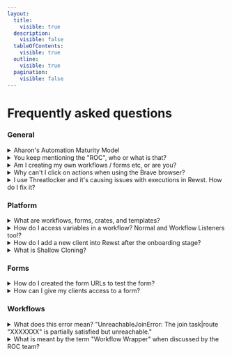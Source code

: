 ```yaml
---
layout:
  title:
    visible: true
  description:
    visible: false
  tableOfContents:
    visible: true
  outline:
    visible: true
  pagination:
    visible: false
---
```


# Frequently asked questions

### General

<details>

<summary>Aharon's Automation Maturity Model</summary>

<img src="../.gitbook/assets/2023-08-07_16-06-46 (4).png" alt="" data-size="original">

The Automation Maturity Model, devised by our beloved Aharon, illustrates four stages of automation adoption within an organization. These stages include:

* **No Automation:** Initial stage with manual processes, requiring human intervention for tasks.
* **Task Automation:** Automation of repetitive tasks to enhance efficiency and accuracy.
* **Human-assisted Process Automation:** Integration of human decision-making within automated processes for more complex workflows.
* **Autonomous Process Automation:** Advanced stage where processes are automated end-to-end with minimal to no human intervention, achieving significant operational efficiency and cost-effectiveness.

This model serves as a roadmap for organizations to assess and elevate their automation capabilities, aligning with the broader operational goals to drive growth and innovation.

For more information, check out our [dymistifying-process-automation.md](../cluck-university/getting-started/automation-inspiration/dymistifying-process-automation.md "mention") page in the Getting Started section.

</details>

<details>

<summary>You keep mentioning the "ROC", who or what is that?</summary>

Our Robotic Operations Center, or ROC team, is here to support you in your journey to create, monitor, and manage your workflows. As a member of the Kewp, you'll have access to our dedicated team of specialists through [Discord](https://discord.gg/rewst), [Support Tickets](../support/roc-support/) and our ROC Open Mic Friday calls.

</details>

<details>

<summary>Am I creating my own workflows / forms etc, or are you?</summary>

Once we have you set up with your first workflow, you can take advantage of our ever-expanding [Crate library to install pre-build workflow bundles](../prebuilt-automations/crates/). You will also be able to take advantage of our Cluck Univeristy courses in live and self-serve formats to learn about building your own solutions. You can get started here! Don't forget, the ROC team will be here to support you on your automation journey!

</details>

<details>

<summary>Why can't I click on actions when using the Brave browser?</summary>

There is an issue with the Brave browser where it will block the click event on actions. This is due to the way that Brave handles the click event. To fix this, you can either disable the Brave shield for the page, or you can use a different browser. The feature is called "Shields Off" in Brave.

</details>

<details>

<summary>I use Threatlocker and it's causing issues with executions in Rewst. How do I fix it?</summary>

We have heard that some of our customers encounter issues with Threatlocker blocking certain actions. To help with this, we have some information that may be useful.

Threatlocker has a built-in application for Rewst IP addresses that can be added to your ringfence policy. Here are the steps to do so:

1. Go to Modules
2. Navigate to Application Control
3. Click on Policies
4. Select PowerShell Ringfencing Policy
5. In the Actions section, click on Tags
6. Add Rewst

This process may not be necessary if you have already [whitelisted our outgoing IP addresses](../security/security-policy.md), but it's something to consider if you run into any issues.

</details>

### Platform

<details>

<summary>What are workflows, forms, crates, and templates?</summary>

Have a look at the [terminology page for more information](../cluck-university/getting-started/rewst-overview/rewst-terminology.md).

</details>

<details>

<summary>How do I access variables in a workflow? Normal and Workflow Listeners too!?</summary>

When running a workflow, you can access the variables within that workflow by accessing what we call "The Context". The context is accessible by using `{{ CTX.<variable_name> }}` - this will autocomplete in the workflow editor.

We also have some default variables that are accessible in all workflows, such as the org id, org variables, etc. These are accessible by using `{{ ORG.<thing> }}`. Note there are a couple of these:

* `{{ ORG.VARIABLES.<variable_name> }}` - Accesses the org variables from the org that the workflow is running in.
* `{{ ORG.ATTRIBUTES.<variable_name> }}` - Accesses the org attributes from the org that the workflow is running in, such as the ORG ID

You are also able to take advantage of workflow listeners. Workflow Listeners, also known as Completion Handlers, are workflows that execute after another workflow has been completed. These listeners have a context variable that can be used to reference previous contexts from the workflow that was completed. This is done by using `{{ COMPLETED_WORKFLOW.CTX.<variable_name> }}` - this should autocomplete in the workflow editor.

An example is if you have `{{ CTX.first_name }}` which has the value of "Zelda", in the workflow listener workflow you would access it with `{{ COMPLETED_WORKFLOW.CTX.first_name }}` which would also have the value of "Zelda".

Finally, you can access the task output using `{{ TASKS.<task_name>.result.result }}` - this will autocomplete in the workflow editor.

It's worth noting this also works for workflow listeners, so if you have a workflow listener that runs a task, you can access the output of that task using `{{ COMPLETED_WORKFLOW.TASKS.<task_name>.result.result }}`

</details>

<details>

<summary>How do I add a new client into Rewst after the onboarding stage?</summary>

Adding a client into Rewst is currently the most manual aspect of using Rewst. There are a few moving parts that have to be done in order to make sure everything works correctly. [You can find the steps to add a client to Rewst here](../documentation/user-management/adding-a-new-client-to-rewst.md).

There is also a prebuilt automation (also known as a Crate) to add Clients to Rewst. [You can find the setup instructions here.](../prebuilt-automations/existing-crate-documentation/add-client-to-rewst-setup.md)

</details>

<details>

<summary>What is Shallow Cloning?</summary>

Shallow cloning is a feature of the Rewst platform that allows you to create a copy of an existing workflow or form. This is useful if you have a workflow that is very similar to another workflow, but you want to make a few small changes to it.

**What's the difference between cloning and shallow cloning?**

Cloning copies the entire resource "pack" (workflow, forms, templates, triggers, etc) and when cloning into your own org, you end up with multiple duplicates of the same resource. This can result in a lot of clutter, confusion, and an overall messy environment which makes it difficult to manage.

Shallow cloning copies that single selected resource, but re-uses all of the dependencies that it has. This means that if you have a sub-workflow that is part of a main workflow, and you shallow clone that sub-workflow, you will end up with a copy of the sub-workflow. This means that you can make changes to the sub-workflow without affecting the original workflow.

**Okay, but how do I do it?**

This is one of the great things about how we have implemented the product - there is actually no change to how you clone or shallow copy a resource. We will automatically detect if you are cloning something into your own org, and if so, we will shallow-clone it instead. This removes the "Synchronize" button on the popup modal and instead shows a little bit of verbiage to explain what is happening - and link you here!

</details>

### Forms

<details>

<summary>How do I created the form URLs to test the form?</summary>

For further information on generating the form URLs for your clients, [please click here](https://docs.rewst.help/documentation/forms/intro-to-forms#how-do-you-get-the-form-url-to-try-it).

</details>

<details>

<summary>How can I give my clients access to a form?</summary>

In order for a client to access a form, you must invite them to the Rewst platform.

It is important however that you first switch to that client in the dropdown on the top left of Rewst.

<img src="../.gitbook/assets/client-selector.png" alt="" data-size="original">

You then click the person icon in the top right which will bring up the below menu.

<img src="../.gitbook/assets/invite-new-users (2).png" alt="" data-size="original">

Enter their e-mail and they will then be able to access the platform.

It's important to note that at this time, there is no way to stop them from accessing the Rewst platform if they need access to a specific form - however, it will only give users access to what is in that specific org account, not your top-level MSP account.

</details>

### Workflows

<details>

<summary>What does this error mean? "UnreachableJoinError: The join task|route "XXXXXXX" is partially satisfied but unreachable."</summary>

This error is related to having multiple transitions going to a single action.

1. Within the action that has multiple transitions going to it, click the Advanced tab
2. Under the field _"Task Transition Criteria"_ you will likely have a 0, which means that all actions previously have to be complete before that action will run.
3. Amend this to the relevant number, e.g. change to 1 so that only one of the previous actions must complete before that action runs

<img src="../.gitbook/assets/task-transition-criteria.png" alt="" data-size="original">

In the image above, the workflow chooses the RMM of the client and then depending on the result, runs a script on that system. The client likely isn't going to have multiple RMMs, so only one of the "script" tasks is going to run.

However, they all merge into the final "compile\_results" task at the bottom. By default, this workflow will fail as it is expecting each script task to complete before hitting that final task.

This is where you would amend that Task Transition Criteria, in this case, to a 1. This states that only one of the tasks that come into it must have been completed.

If there was a workflow where you wanted to run on two instances (say you had a script run on Ninja, but also wanted to do something on Immy and then compile the results) then you would use 2, for 2 tasks to be completed.

</details>

<details>

<summary>What is meant by the term "Workflow Wrapper" when discussed by the ROC team?</summary>

The term "Workflow Wrapper" is an informal term sometimes used colloquially by the ROC to describe what the Rewst platform officially refers to as a "sub-workflow."

If you encounter the use of the term "Workflow Wrapper" in conversations in the kewp, or with other Rewst users, understand that it refers to a parent workflow that contains one or more sub-workflows. For the official documentation and guidelines on creating and managing sub-workflows, please consult the [Different Types of Workflows](../documentation/workflows/different-types-of-workflows.md#subworkflow) section.

</details>
